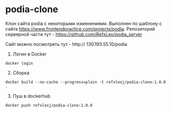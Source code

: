 # podia-clone

Клон сайта podia с некоторыми изменениями. Выполнен по шаблону с сайта https://www.frontendpractice.com/projects/podia.
Репозиторий серверной части тут - https://github.com/RefxLex/podia_server

Сайт можно посмотреть тут - http:// 130.193.55.10/podia

1. Логин в Docker
```shell script
docker login
```

2. Сборка
```shell script
docker build --no-cache --progress=plain -t refxlexj/podia-clone:1.0.0 .
```

3. Пуш в dockerhub
```shell script
docker push refxlexj/podia-clone:1.0.0
```
